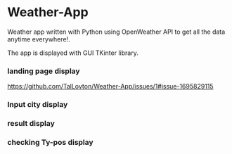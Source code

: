 # Weather-App
Weather app written with Python using OpenWeather API to get all the data anytime everywhere!.

The app is displayed with GUI TKinter library.

### landing page display
https://github.com/TalLovton/Weather-App/issues/1#issue-1695829115


### Input city display


### result display


### checking Ty-pos display
